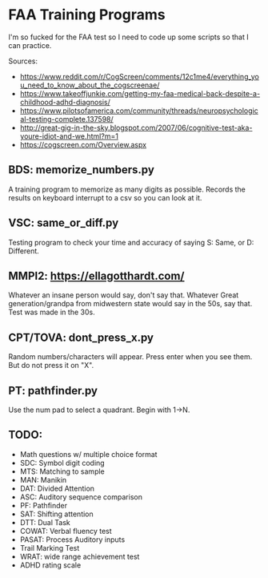 # FAA Training Programs

I'm so fucked for the FAA test so I need to code up some scripts so that I can
practice.

Sources:
- https://www.reddit.com/r/CogScreen/comments/12c1me4/everything_you_need_to_know_about_the_cogscreenae/
- https://www.takeoffjunkie.com/getting-my-faa-medical-back-despite-a-childhood-adhd-diagnosis/
- https://www.pilotsofamerica.com/community/threads/neuropsychological-testing-complete.137598/
- http://great-gig-in-the-sky.blogspot.com/2007/06/cognitive-test-aka-youre-idiot-and-we.html?m=1
- https://cogscreen.com/Overview.aspx

## BDS: memorize_numbers.py
A training program to memorize as many digits as possible. Records the results
on keyboard interrupt to a csv so you can look at it.

## VSC: same_or_diff.py
Testing program to check your time and accuracy of saying S: Same, or D:
Different.

## MMPI2: https://ellagotthardt.com/
Whatever an insane person would say, don't say that. Whatever Great
generation/grandpa from midwestern state would say in the 50s, say that. Test
was made in the 30s.

## CPT/TOVA: dont_press_x.py
Random numbers/characters will appear. Press enter when you see them. But do not
press it on "X".

## PT: pathfinder.py
Use the num pad to select a quadrant. Begin with 1->N.

## TODO:

- Math questions w/ multiple choice format
- SDC: Symbol digit coding
- MTS: Matching to sample
- MAN: Manikin
- DAT: Divided Attention
- ASC: Auditory sequence comparison
- PF: Pathfinder
- SAT: Shifting attention
- DTT: Dual Task
- COWAT: Verbal fluency test
- PASAT: Process Auditory inputs
- Trail Marking Test
- WRAT: wide range achievement test
- ADHD rating scale
